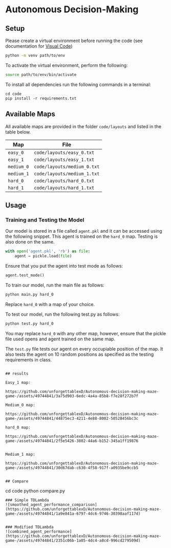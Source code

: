 # Autonomous Decision-Making

## Setup


Please create a virtual environment before running the code (see documentation for [Visual Code](https://code.visualstudio.com/docs/python/environments))

```bash
python -m venv path/to/env
```

To activate the virtual environment, perform the following:

```bash
source path/to/env/bin/activate
```

To install all dependencies run the following commands in a terminal:
```
cd code
pip install -r requirements.txt
```

## Available Maps

All available maps are provided in the folder `code/layouts` and listed in the table below.

| Map   		| File                      |
|---------------|---------------------------|
| `easy_0`      | `code/layouts/easy_0.txt` |
| `easy_1`      | `code/layouts/easy_1.txt` |
| `medium_0`    | `code/layouts/medium_0.txt` |
| `medium_1`    | `code/layouts/medium_1.txt` |
| `hard_0`      | `code/layouts/hard_0.txt` |
| `hard_1`      | `code/layouts/hard_1.txt` |


## Usage

### Training and Testing the Model

Our model is stored in a file called `agent.pkl` and it can be accessed using the following snippet. This agent is trained on the `hard_0` map. Testing is also done on the same.

```python
with open('agent.pkl', 'rb') as file:
    agent = pickle.load(file)
```

Ensure that you put the agent into test mode as follows:

```python
agent.test_mode()
```

To train our model, run the main file as follows:

```bash
python main.py hard_0
```

Replace `hard_0` with a map of your choice.

To test our model, run the following test.py as follows:

```bash
python test.py hard_0
```

You may replace `hard_0` with any other map, however, ensure that the pickle file used opens and agent trained on the same map.

The `test.py` file tests our agent on every occupiable position of the map. It also tests the agent on 10 random positions as specified as the testing requirements in class.
```

## results

Easy_1 map:

https://github.com/unforgettablexD/Autonomous-decision-making-maze-game-/assets/49744841/3a75d903-6edc-4a4a-85b8-f7e28f272b7f

Medium_0 map:

https://github.com/unforgettablexD/Autonomous-decision-making-maze-game-/assets/49744841/44875ec3-4211-4e88-8002-50528456bc3c

hard_0 map:

https://github.com/unforgettablexD/Autonomous-decision-making-maze-game-/assets/49744841/2f5e5426-3802-44a6-b152-345a1ff19876


Medium_1 map:

https://github.com/unforgettablexD/Autonomous-decision-making-maze-game-/assets/49744841/30d67dab-c630-4f58-917f-a0935be9ccb5


## Compare

```
cd code
python compare.py <map-name>
```
### Simple TDLambda
![smoothed_agent_performance_comparison](https://github.com/unforgettablexD/Autonomous-decision-making-maze-game-/assets/49744841/1a9e841a-6797-4dc6-9746-30398aaf117d)


### Modified TDLambda
![combined_agent_performance](https://github.com/unforgettablexD/Autonomous-decision-making-maze-game-/assets/49744841/2351c06b-1a05-4dc4-a8cd-996cd279509d)


